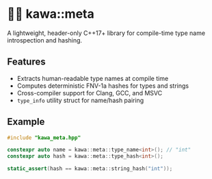 # ⛓️‍💥 **kawa::meta**

A lightweight, header-only C++17+ library for compile-time type name introspection and hashing.

## Features

- Extracts human-readable type names at compile time
- Computes deterministic FNV-1a hashes for types and strings
- Cross-compiler support for Clang, GCC, and MSVC
- `type_info` utility struct for name/hash pairing

## Example

```cpp
#include "kawa_meta.hpp"

constexpr auto name = kawa::meta::type_name<int>(); // "int"
constexpr auto hash = kawa::meta::type_hash<int>();

static_assert(hash == kawa::meta::string_hash("int"));
